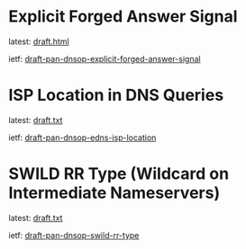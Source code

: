 # Explicit Forged Answer Signal

latest: [draft.html](draft-pan-dnsop-explicit-forged-answer-signal/draft.html)

ietf: [draft-pan-dnsop-explicit-forged-answer-signal](https://datatracker.ietf.org/doc/draft-pan-dnsop-explicit-forged-answer-signal/)

# ISP Location in DNS Queries

latest: [draft.txt](draft-pan-dnsop-edns-isp-location/draft.txt)

ietf: [draft-pan-dnsop-edns-isp-location](https://datatracker.ietf.org/doc/draft-pan-dnsop-edns-isp-location/)

# SWILD RR Type (Wildcard on Intermediate Nameservers)

latest: [draft.txt](draft-pan-dnsop-swild-rr-type/draft.txt)

ietf: [draft-pan-dnsop-swild-rr-type](https://datatracker.ietf.org/doc/draft-pan-dnsop-swild-rr-type/)
